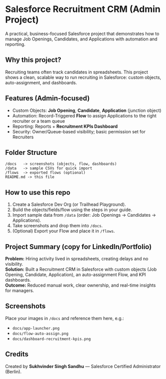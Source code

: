 # Salesforce Recruitment CRM (Admin Project)

A practical, business-focused Salesforce project that demonstrates how to manage Job Openings, Candidates, and Applications with automation and reporting.

## Why this project?
Recruiting teams often track candidates in spreadsheets. This project shows a clean, scalable way to run recruiting in Salesforce: custom objects, auto-assignment, and dashboards.

## Features (Admin-focused)
- Custom Objects: **Job Opening**, **Candidate**, **Application** (junction object)
- Automation: Record-Triggered **Flow** to assign Applications to the right recruiter or a team queue
- Reporting: Reports + **Recruitment KPIs Dashboard**
- Security: Owner/Queue-based visibility; basic permission set for Recruiters

## Folder Structure
```
/docs   -> screenshots (objects, flow, dashboards)
/data   -> sample CSVs for quick import
/flows  -> exported flows (optional)
README.md -> this file
```

## How to use this repo
1. Create a Salesforce Dev Org (or Trailhead Playground).
2. Build the objects/fields/flow using the steps in your guide.
3. Import sample data from `/data` (order: Job Openings → Candidates → Applications).
4. Take screenshots and drop them into `/docs`.
5. (Optional) Export your Flow and place it in `/flows`.

## Project Summary (copy for LinkedIn/Portfolio)
**Problem:** Hiring activity lived in spreadsheets, creating delays and no visibility.  
**Solution:** Built a Recruitment CRM in Salesforce with custom objects (Job Opening, Candidate, Application), an auto-assignment Flow, and KPI dashboards.  
**Outcome:** Reduced manual work, clear ownership, and real-time insights for managers.

## Screenshots
Place your images in `/docs` and reference them here, e.g.:
- `docs/app-launcher.png`
- `docs/flow-auto-assign.png`
- `docs/dashboard-recruitment-kpis.png`

## Credits
Created by **Sukhvinder Singh Sandhu** — Salesforce Certified Administrator (Berlin).
